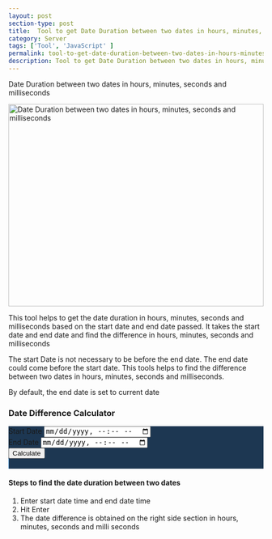 ```yaml
---
layout: post
section-type: post
title:  Tool to get Date Duration between two dates in hours, minutes, seconds and milliseconds
category: Server
tags: ['Tool', 'JavaScript' ]
permalink: tool-to-get-date-duration-between-two-dates-in-hours-minutes-seconds-and-milliseconds
description: Tool to get Date Duration between two dates in hours, minutes and milliseconds
---
```

Date Duration between two dates in hours, minutes, seconds and milliseconds
<!--more-->

<img src="{{site.baseurl}}/img/posts/date-duration-calculator.png" width="100%"
class="img-thumbnail img-rounded" height="400px"
title="Date Duration between two dates in hours, minutes, seconds and milliseconds"
alt="Date Duration between two dates in hours, minutes, seconds and milliseconds">
<section class="date-calculator-description">
    <p>This tool helps to get the date duration in hours, minutes, seconds and  milliseconds based on the start date and end date passed.
    It takes the start date and end date and find the difference in hours, minutes, seconds and  milliseconds
    </p>
    <p>The start Date is not necessary to be before the end date.  The end date could come before the start date. This
    tools helps to find the difference between two dates in hours, minutes, seconds and  milliseconds. 
    </p>
    <p>By default, the end date is set to current date</p>
</section> 

<section class="date-calculator-section">
    <h3>Date Difference Calculator</h3>
    <div class="jumbotron age-calculator-form">
    <div class="row">
        <div class="col-md-6">
            <div class="row">
                <div class="col-md-12">
                    <div class="form-group">
                        <label for="startDateTimeField">Start Date</label>
                        <input type="datetime-local" class="form-control" id="startDateTimeField"
                            placeholder="Start Date Time" aria-describedby="startDateFieldBlock">
                            <br>
                    </div>
                </div>
                <div class="col-md-12">
                    <div class="form-group">
                        <label for="endDateTimeField">End Date</label>
                        <input type="datetime-local" class="form-control" id="endDateTimeField"
                            placeholder="End Date Time" aria-describedby="endDateFieldBlock">
                            <br>
                    </div>
                </div>
                <div class="col-md-12">
                    <div class="form-group pull-right">
                            <button type="button" class="btn btn-primary" id="calculateAgeButton">Calculate</button>
                    </div>
                </div>
            </div>
        </div>
        <div class="col-md-6 d-none" id="resultCard">
                <div class="jumbotron text-secondary"></div>
        </div>
    </div>
</div>
</section>


<section class="date-time-duration-calculator-finder-steps">
    <h4>Steps to find the date duration between two dates</h4>
    <ol>
        <li>Enter start date time and end date time</li>
        <li>Hit Enter</li>
        <li>The date difference is obtained on the right side section in hours, minutes, seconds and milli seconds</li>
    </ol>
</section>


<style>
    .jumbotron{
        background-color: #1d3752;
    }

    table.result-card-table, tr, td{
        color: #337ab7!important;
        /*border: unset!important;*/
        border: 1px solid #337ab7 !important;
        background-color: #1d3752!important;
        text-align: left!important;
        font-size: 1.6rem !important;
    }

    #resultCard .jumbotron{
        padding: 10px !important;;
    }
    #resultCard{
        border-left: 1px solid #337ab7;
    }
</style>